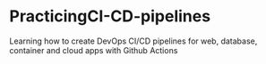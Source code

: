 # PracticingCI-CD-pipelines
Learning how to create DevOps CI/CD pipelines for web, database, container and cloud apps with Github Actions
